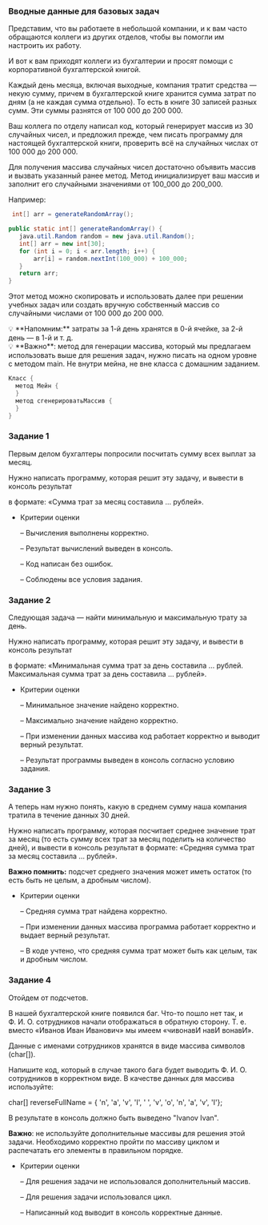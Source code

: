 ### Вводные данные для базовых задач

Представим, что вы работаете в небольшой компании, и к вам часто обращаются коллеги из других отделов, чтобы вы помогли им настроить их работу.

И вот к вам приходят коллеги из бухгалтерии и просят помощи с  корпоративной бухгалтерской книгой.

Каждый день месяца, включая выходные, компания тратит средства — некую сумму, причем в бухгалтерской книге хранится сумма затрат по дням (а не каждая сумма отдельно). То есть в книге 30 записей разных сумм. Эти суммы разнятся от 100 000 до 200 000.

Ваш коллега по отделу написал код, который генерирует массив из 30 случайных чисел, и предложил прежде, чем писать программу для настоящей бухгалтерской книги, проверить всё на случайных числах от 100 000 до 200 000.

Для получения массива случайных чисел достаточно объявить массив и вызвать указанный ранее метод. Метод инициализирует ваш массив и заполнит его случайными значениями от 100_000 до 200_000.

Например:

```java
 int[] arr = generateRandomArray();

public static int[] generateRandomArray() {
   java.util.Random random = new java.util.Random();
   int[] arr = new int[30];
   for (int i = 0; i < arr.length; i++) {
       arr[i] = random.nextInt(100_000) + 100_000;
   }
   return arr;
}
```

Этот метод можно скопировать и использовать далее при решении учебных задач или создать вручную собственный массив со случайными числами от 100 000 до 200 000.

<aside>
💡 **Напомним:** затраты за 1-й день хранятся в 0-й ячейке, за 2-й день — в 1-й и т. д.

</aside>

<aside>
💡 **Важно**: метод для генерации массива, который мы предлагаем использовать выше для решения задач, нужно писать на одном уровне с методом main. Не внутри мейна, не вне класса с домашним заданием.

</aside>

```java
Класс {
  метод Мейн {
  }
  метод сгенерироватьМассив {
  }
}
```



### Задание 1

Первым делом бухгалтеры попросили посчитать сумму всех выплат за месяц.

Нужно написать программу, которая решит эту задачу, и вывести в консоль результат

в формате: «Сумма трат за месяц составила … рублей».

- Критерии оценки

  – Вычисления выполнены корректно.

  – Результат вычислений выведен в консоль.

  – Код написан без ошибок.

  – Соблюдены все условия задания.


### Задание 2

Следующая задача — найти минимальную и максимальную трату за день.

Нужно написать программу, которая решит эту задачу, и вывести в консоль результат

в формате: «Минимальная сумма трат за день составила … рублей. Максимальная сумма трат за день составила … рублей».

- Критерии оценки

  – Минимальное значение найдено корректно.

  – Максимально значение найдено корректно.

  – При изменении данных массива код работает корректно и выводит верный результат.

  – Результат программы выведен в консоль согласно условию задания.


### Задание 3

А теперь нам нужно понять, какую в среднем сумму наша компания тратила в течение данных 30 дней.

Нужно написать программу, которая посчитает среднее значение трат за месяц (то есть сумму всех трат за месяц поделить на количество дней), и вывести в консоль результат в формате: «Средняя сумма трат за месяц составила … рублей».

**Важно помнить:** подсчет среднего значения может иметь остаток (то есть быть не целым, а дробным числом).

- Критерии оценки

  – Средняя сумма трат найдена корректно.

  – При изменении данных массива программа работает корректно и выдает верный результат.

  – В коде учтено, что средняя сумма трат может быть как целым, так и дробным числом.


### Задание 4

Отойдем от подсчетов.

В нашей бухгалтерской книге появился баг. Что-то пошло нет так, и Ф. И. О. сотрудников начали отображаться в обратную сторону. Т. е. вместо «Иванов Иван Иванович» мы имеем «чивонавИ навИ вонавИ».

Данные с именами сотрудников хранятся в виде массива символов (char[]).

Напишите код, который в случае такого бага будет выводить Ф. И. О. сотрудников в корректном виде. В качестве данных для массива используйте:

char[] reverseFullName = { 'n', 'a', 'v', 'I', ' ', 'v', 'o', 'n', 'a', 'v', 'I'};

В результате в консоль должно быть выведено "Ivanov Ivan".

**Важно**: не используйте дополнительные массивы для решения этой задачи. Необходимо корректно пройти по массиву циклом и распечатать его элементы в правильном порядке.

- Критерии оценки

  – Для решения задачи не использовался дополнительный массив.

  – Для решения задачи использовался цикл.

  – Написанный код выводит в консоль корректные данные.